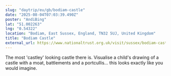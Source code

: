 ```yaml
---
slug: "daytrip/eu/gb/bodiam-castle"
date: "2025-08-04T07:03:39.490Z"
poster: "AndiBing"
lat: "51.002263"
lng: "0.54322"
location: "Bodiam, East Sussex, England, TN32 5UJ, United Kingdom"
title: "Bodiam Castle"
external_url: https://www.nationaltrust.org.uk/visit/sussex/bodiam-castle
---
```

The most 'castley' looking castle there is. Visualise a child's drawing of a castle with a moat, battlements and a portcullis... this looks exactly like you would imagine.